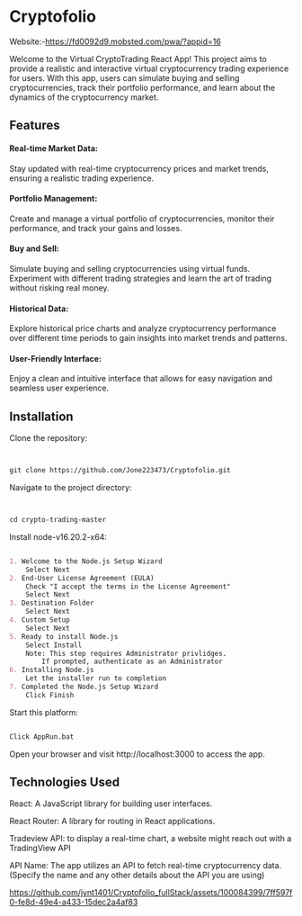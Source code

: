 # Cryptofolio

Website:-https://fd0092d9.mobsted.com/pwa/?appid=16


Welcome to the Virtual CryptoTrading React App! This project aims to provide a realistic and interactive virtual cryptocurrency trading experience for users. With this app, users can simulate buying and selling cryptocurrencies, track their portfolio performance, and learn about the dynamics of the cryptocurrency market.

## Features
#### Real-time Market Data: 
Stay updated with real-time cryptocurrency prices and market trends, ensuring a realistic trading experience.

#### Portfolio Management: 
Create and manage a virtual portfolio of cryptocurrencies, monitor their performance, and track your gains and losses.

#### Buy and Sell: 
Simulate buying and selling cryptocurrencies using virtual funds. Experiment with different trading strategies and learn the art of trading without risking real money.

#### Historical Data: 
Explore historical price charts and analyze cryptocurrency performance over different time periods to gain insights into market trends and patterns.

#### User-Friendly Interface: 
Enjoy a clean and intuitive interface that allows for easy navigation and seamless user experience.

## Installation
Clone the repository:


```markdown


git clone https://github.com/Jone223473/Cryptofolio.git
```
Navigate to the project directory:
```markdown


cd crypto-trading-master
```
Install node-v16.20.2-x64:
```markdown

1. Welcome to the Node.js Setup Wizard
    Select Next
2. End-User License Agreement (EULA)
    Check "I accept the terms in the License Agreement"
    Select Next
3. Destination Folder
    Select Next
4. Custom Setup
    Select Next
5. Ready to install Node.js
    Select Install
    Note: This step requires Administrator privlidges.
        If prompted, authenticate as an Administrator
6. Installing Node.js
    Let the installer run to completion
7. Completed the Node.js Setup Wizard
    Click Finish
```
Start this platform:
```markdown

Click AppRun.bat
```
Open your browser and visit http://localhost:3000 to access the app.

## Technologies Used
React: A JavaScript library for building user interfaces.


React Router: A library for routing in React applications.

Tradeview API: to display a real-time chart, a website might reach out with a TradingView API 

API Name: The app utilizes an API to fetch real-time cryptocurrency data. (Specify the name and any other details about the API you are using)



https://github.com/jynt1401/Cryptofolio_fullStack/assets/100084399/7ff597f0-fe8d-49e4-a433-15dec2a4af83



